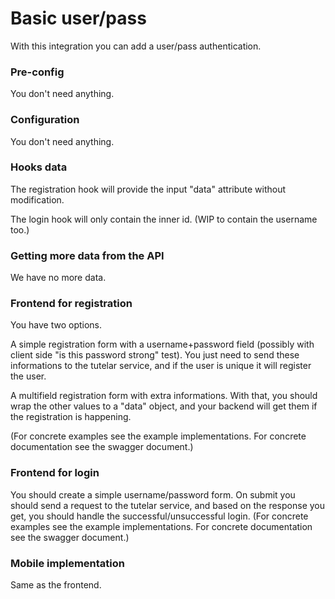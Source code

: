 # Basic user/pass

With this integration you can add a user/pass authentication.

### Pre-config
You don't need anything.

### Configuration
You don't need anything.
   
### Hooks data
The registration hook will provide the input "data" attribute without modification. 

The login hook will only contain the inner id. (WIP to contain the username too.)

### Getting more data from the API
We have no more data.

### Frontend for registration
You have two options. 

A simple registration form with a username+password field (possibly with client side "is this password strong" test).
You just need to send these informations to the tutelar service, and if the user is unique it will register the user.

A multifield registration form with extra informations. 
With that, you should wrap the other values to a "data" object, and your backend will get them if the registration is happening.

(For concrete examples see the example implementations. For concrete documentation see the swagger document.)

### Frontend for login
You should create a simple username/password form. 
On submit you should send a request to the tutelar service, and based on the response you get, you should handle the successful/unsuccessful login.
(For concrete examples see the example implementations. For concrete documentation see the swagger document.)

### Mobile implementation
Same as the frontend.
